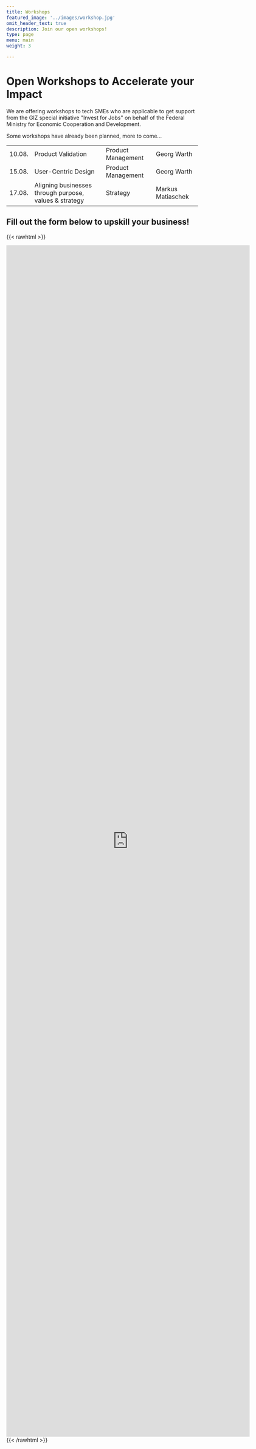 ```yaml
---
title: Workshops
featured_image: '../images/workshop.jpg'
omit_header_text: true
description: Join our open workshops!
type: page
menu: main
weight: 3

---
```


# Open Workshops to Accelerate your Impact

We are offering workshops to tech SMEs who are applicable to get support from the GIZ special initiative "Invest for Jobs" on behalf of the Federal Ministry for Economic Cooperation and Development.

Some workshops have already been planned, more to come...

|   |                                                   |               |        |
| ----- | ------------------------------------------------------ | ------------------ | ----------------- |
| 10.08.   | Product Validation                                     | Product Management | Georg Warth       |
| 15.08.   | User-Centric Design                                    | Product Management | Georg Warth       |
| 17.08.   | Aligning businesses through purpose, values & strategy | Strategy           | Markus Matiaschek |

## Fill out the form below to upskill your business!

{{< rawhtml >}}
<iframe src="https://docs.google.com/forms/d/e/1FAIpQLSf2bmzzhYWtFEMxnu11QnJmEvF8cZewW9LGZEhYD9cUUd0TiQ/viewform?embedded=true" width="640" height="3131" frameborder="0" marginheight="0" marginwidth="0">Wird geladen…</iframe>
{{< /rawhtml >}}